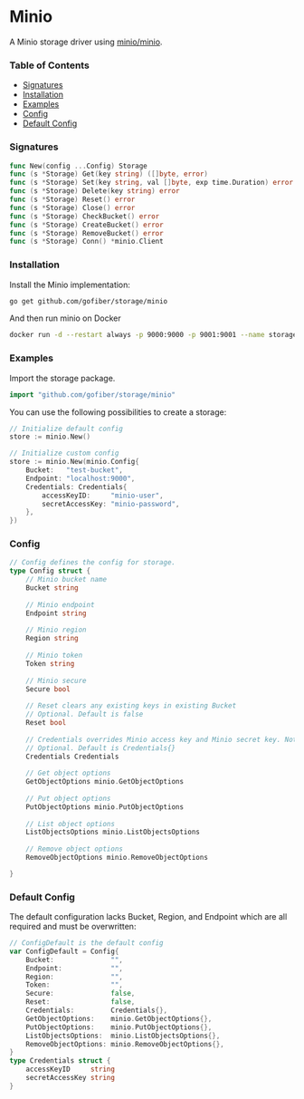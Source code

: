 # Minio

A Minio storage driver using [minio/minio](https://github.com/minio/minio).

### Table of Contents
- [Signatures](#signatures)
- [Installation](#installation)
- [Examples](#examples)
- [Config](#config)
- [Default Config](#default-config)

### Signatures
```go
func New(config ...Config) Storage
func (s *Storage) Get(key string) ([]byte, error)
func (s *Storage) Set(key string, val []byte, exp time.Duration) error
func (s *Storage) Delete(key string) error
func (s *Storage) Reset() error
func (s *Storage) Close() error
func (s *Storage) CheckBucket() error
func (s *Storage) CreateBucket() error
func (s *Storage) RemoveBucket() error
func (s *Storage) Conn() *minio.Client
```
### Installation
Install the Minio implementation:
```bash
go get github.com/gofiber/storage/minio
```
And then run minio on Docker
```bash
docker run -d --restart always -p 9000:9000 -p 9001:9001 --name storage-minio --volume=minio:/var/lib/minio -e MINIO_ROOT_USER='minio-user' -e MINIO_ROOT_PASSWORD='minio-password' minio/minio server --console-address ":9001" /var/lib/minio
```

### Examples
Import the storage package.
```go
import "github.com/gofiber/storage/minio"
```

You can use the following possibilities to create a storage:
```go
// Initialize default config
store := minio.New()

// Initialize custom config
store := minio.New(minio.Config{
    Bucket:   "test-bucket",
    Endpoint: "localhost:9000",
    Credentials: Credentials{
        accessKeyID:     "minio-user",
        secretAccessKey: "minio-password",
    },
})
```

### Config
```go
// Config defines the config for storage.
type Config struct {
    // Minio bucket name
    Bucket string
    
    // Minio endpoint
    Endpoint string
    
    // Minio region
    Region string
    
    // Minio token
    Token string
    
    // Minio secure
    Secure bool
    
    // Reset clears any existing keys in existing Bucket
    // Optional. Default is false
    Reset bool
    
    // Credentials overrides Minio access key and Minio secret key. Not recommended.
    // Optional. Default is Credentials{}
    Credentials Credentials
    
    // Get object options
    GetObjectOptions minio.GetObjectOptions
    
    // Put object options
    PutObjectOptions minio.PutObjectOptions
    
    // List object options
    ListObjectsOptions minio.ListObjectsOptions
    
    // Remove object options
    RemoveObjectOptions minio.RemoveObjectOptions

}
```

### Default Config
The default configuration lacks Bucket, Region, and Endpoint which are all required and must be overwritten:
```go
// ConfigDefault is the default config
var ConfigDefault = Config{
    Bucket:              "",
    Endpoint:            "",
    Region:              "",
    Token:               "",
    Secure:              false,
    Reset:               false,
    Credentials:         Credentials{},
    GetObjectOptions:    minio.GetObjectOptions{},
    PutObjectOptions:    minio.PutObjectOptions{},
    ListObjectsOptions:  minio.ListObjectsOptions{},
    RemoveObjectOptions: minio.RemoveObjectOptions{},
}
type Credentials struct {
    accessKeyID     string
    secretAccessKey string
}
```
